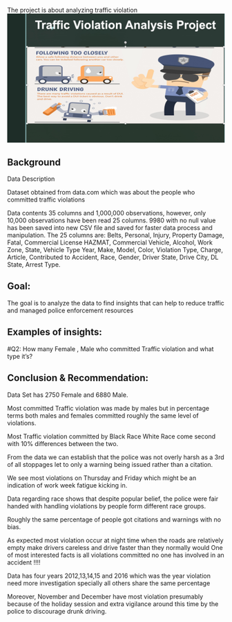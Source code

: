 The project is about analyzing traffic violation
![Traffic violations.](Images/Background.jpg)

## Background

Data Description

Dataset obtained from data.com which was about the people who committed traffic violations

Data contents 35 columns and 1,000,000 observations, however, only 10,000 observations have been read 25 columns.
9980 with no null value has been saved into new CSV file and saved for faster data process and manipulation.
The 25 columns are: Belts, Personal, Injury, Property Damage, Fatal, Commercial License HAZMAT, Commercial Vehicle, Alcohol, Work Zone, State, Vehicle Type Year, Make, Model, Color, Violation Type, Charge, Article, Contributed to Accident, Race, Gender, Driver State, Drive City, DL State, Arrest Type.

## Goal:
The goal is to analyze the data to find insights that can help to reduce traffic and managed police enforcement resources

## Examples of insights:
#Q2: How many Female , Male who committed Traffic violation and what type it’s?
[](Images/question_2.jpg)

## Conclusion & Recommendation:

Data Set has 2750 Female and  6880 Male.
[](/Images/femaleVSmale.png)

Most committed Traffic violation  was made by males but in percentage terms both males and females committed roughly the same level of violations.

Most Traffic violation committed by Black Race White Race come second with 10% differences between the two.

From the data we can establish that the police was not overly harsh as a 3rd of all stoppages let to only a warning being issued rather than a citation.

We see most violations on Thursday and Friday which might be an indication of work week fatigue kicking in.


Data regarding race shows that despite popular belief, the police were fair handed with handling violations by people form different race groups.

Roughly the same percentage of people got citations and warnings with no bias.

As expected most violation occur at night time when the roads are relatively empty make drivers careless and drive faster than they normally would
One of most interested facts is all violations committed no one has involved in an accident  !!!!

Data has four years 2012,13,14,15 and 2016 which was the year violation need more investigation specially all others share the same percentage

Moreover, November and December have most violation presumably because of the holiday session and extra vigilance around this time by the police to discourage drunk driving.
